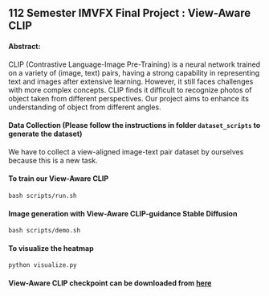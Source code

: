 ## 112 Semester IMVFX Final Project : View-Aware CLIP

#### Abstract: 
CLIP (Contrastive Language-Image Pre-Training) is a neural network trained on a
variety of (image, text) pairs, having a strong capability in representing text and images
after extensive learning. However, it still faces challenges with more complex concepts.
CLIP finds it difficult to recognize photos of object taken from different perspectives. Our
project aims to enhance its understanding of object from different angles.

#### Data Collection (Please follow the instructions in folder ```dataset_scripts``` to generate the dataset)
We have to collect a view-aligned image-text pair dataset by ourselves because
this is a new task.

#### To train our View-Aware CLIP 
```
bash scripts/run.sh
```

#### Image generation with View-Aware CLIP-guidance Stable Diffusion
```
bash scripts/demo.sh
```

#### To visualize the heatmap 
```
python visualize.py
```


#### View-Aware CLIP checkpoint can be downloaded from [here](https://drive.google.com/file/d/10tIFHh7Rcmnv4m8osOHdWY6j8EzMJ3Wf/view?usp=sharing)

